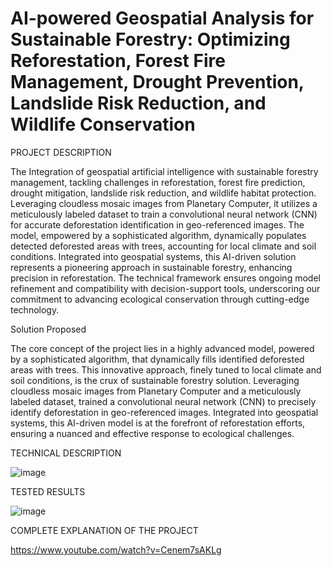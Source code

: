 # AI-powered Geospatial Analysis for Sustainable Forestry: Optimizing Reforestation, Forest Fire Management, Drought Prevention, Landslide Risk Reduction, and Wildlife Conservation

PROJECT DESCRIPTION

The Integration of geospatial artificial intelligence with sustainable forestry management, tackling challenges in reforestation, forest fire prediction, drought mitigation, landslide risk reduction, and wildlife habitat protection. Leveraging cloudless mosaic images from Planetary Computer, it utilizes a meticulously labeled dataset to train a convolutional neural network (CNN) for accurate deforestation identification in geo-referenced images. The model, empowered by a sophisticated algorithm, dynamically populates detected deforested areas with trees, accounting for local climate and soil conditions. Integrated into geospatial systems, this AI-driven solution represents a pioneering approach in sustainable forestry, enhancing precision in reforestation. The technical framework ensures ongoing model refinement and compatibility with decision-support tools, underscoring our commitment to advancing ecological conservation through cutting-edge technology.

Solution Proposed

The core concept of the project lies in a highly advanced model, powered by a sophisticated algorithm, that dynamically fills identified deforested areas with trees. This innovative approach, finely tuned to local climate and soil conditions, is the crux of sustainable forestry solution. Leveraging cloudless mosaic images from Planetary Computer and a meticulously labeled dataset,  trained a convolutional neural network (CNN) to precisely identify deforestation in geo-referenced images. Integrated into geospatial systems, this AI-driven model is at the forefront of reforestation efforts, ensuring a nuanced and effective response to ecological challenges.

TECHNICAL DESCRIPTION

![image](https://github.com/user-attachments/assets/08014fc2-cb96-4baa-89bd-46a746cb0604)

TESTED RESULTS

![image](https://github.com/user-attachments/assets/fea873e9-d763-4010-bc20-166a5e19e863)


COMPLETE EXPLANATION OF THE PROJECT

https://www.youtube.com/watch?v=Cenem7sAKLg



